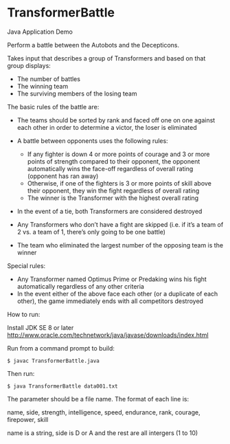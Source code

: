 TransformerBattle
=================

Java Application Demo

Perform a battle between the Autobots and the Decepticons.
 
Takes input that describes a group of Transformers and based on that group displays:
 
 - The number of battles
 - The winning team
 - The surviving members of the losing team 
 
The basic rules of the battle are:

 - The teams should be sorted by rank and faced off one on one against each other in order to
   determine a victor, the loser is eliminated
 - A battle between opponents uses the following rules:
 
   - If any fighter is down 4 or more points of courage and 3 or more points of strength
     compared to their opponent, the opponent automatically wins the face-off regardless of
     overall rating (opponent has ran away)
   - Otherwise, if one of the fighters is 3 or more points of skill above their opponent, they win
	 the fight regardless of overall rating
   - The winner is the Transformer with the highest overall rating
   
 - In the event of a tie, both Transformers are considered destroyed
 - Any Transformers who don’t have a fight are skipped (i.e. if it’s a team of 2 vs. a team of 1, there’s
   only going to be one battle)
 - The team who eliminated the largest number of the opposing team is the winner
	
Special rules:

 - Any Transformer named Optimus Prime or Predaking wins his fight automatically regardless of
   any other criteria
 - In the event either of the above face each other (or a duplicate of each other), the game
   immediately ends with all competitors destroyed
   
How to run:

Install JDK SE 8 or later http://www.oracle.com/technetwork/java/javase/downloads/index.html

Run from a command prompt to build:

```
$ javac TransformerBattle.java
```
	
Then run:

```
$ java TransformerBattle data001.txt
```

The parameter should be a file name. The format of each line is:

 name, side, strength, intelligence, speed, endurance, rank, courage, firepower, skill

name is a string, side is D or A and the rest are all intergers (1 to 10) 
